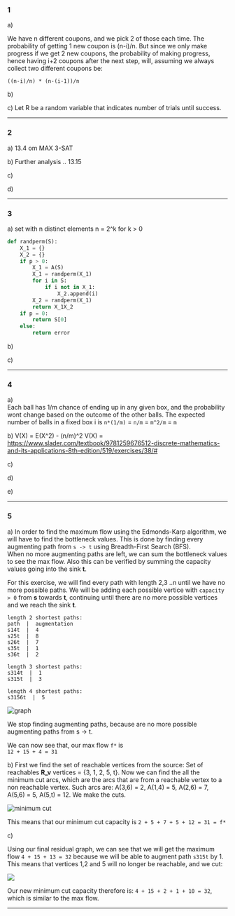 ### 1

a)

We have n different coupons, and we pick 2 of those each time. The probability of getting 1 new coupon is (n-i)/n. But since we only make progress if we get 2 new coupons, the probability of making progress, hence having i+2 coupons after the next step, will, assuming we always collect two different coupons be:

```((n-i)/n) * (n-(i-1))/n```


b)


c)
Let R be a random variable that indicates number of trials until success.


***


### 2

a)
13.4 om MAX 3-SAT


b)
Further analysis .. 13.15

c)


d)




***


### 3

a)
set with n distinct elements
n = 2^k for k > 0

```py
def randperm(S):
    X_1 = {}
    X_2 = {}
    if p > 0:
        X_1 = A(S)
        X_1 = randperm(X_1)
        for i in S:
            if i not in X_1:
                X_2.append(i)
        X_2 = randperm(X_1)
        return X_1X_2
    if p = 0:
        return S[0]
    else:
        return error
```


b)


c)



***


### 4

a)  
Each ball has 1/m chance of ending up in any given box, and the probability wont change based on the outcome of the other balls.
The expected number of balls in a fixed box i is
```n*(1/m)``` = ```n/m``` = ```m^2/m``` = ```m```



b)
V(X) = E(X^2) - (n/m)^2
V(X) =  
https://www.slader.com/textbook/9781259676512-discrete-mathematics-and-its-applications-8th-edition/519/exercises/38/#


c)


d)


e)



***


### 5

a)
In order to find the maximum flow using the Edmonds-Karp algorithm, we will have to find the bottleneck values. This is done by finding every augmenting path from ```s -> t``` using Breadth-First Search (BFS).  
When no more augmenting paths are left, we can sum the bottleneck values to see the max flow. Also this can be verified by summing the capacity values going into the sink **t**.

For this exercise, we will find every path with length 2,3 ..n until we have no more possible paths.
We will be adding each possible vertice with ```capacity > 0``` from **s** towards **t**, continuing until there are no more possible vertices and we reach the sink **t**.  
```
length 2 shortest paths:
path  |  augmentation
s14t  |  4  
s25t  |  8
s26t  |  7
s35t  |  1
s36t  |  2

length 3 shortest paths:
s314t  |  1
s315t  |  3

length 4 shortest paths:
s3156t  |  5
```

![graph](residualgraphs.png)

We stop finding augmenting paths, because are no more possible augmenting paths from s -> t.

We can now see that, our max flow ```f*``` is  
```12 + 15 + 4 = 31```



b)
First we find the set of reachable vertices from the source:
Set of reachables **R_v** vertices = {3, 1, 2, 5, t}.
Now we can find the all the minimum cut arcs, which are the arcs that are from a reachable vertex to a non reachable vertex. Such arcs are: A(3,6) = 2, A(1,4) = 5, A(2,6) = 7, A(5,6) = 5, A(5,t) = 12. We make the cuts.  

![minimum cut](minimumcut.png)

This means that our minimum cut capacity is
```2 + 5 + 7 + 5 + 12 = 31 = f*```

c)

Using our final residual graph, we can see that we will get the maximum flow ```4 + 15 + 13 = 32``` because we will be able to augment path ```s315t``` by 1. This means that vertices 1,2 and 5 will no longer be reachable, and we cut:

![](questionc.png)

Our new minimum cut capacity therefore is:
```4 + 15 + 2 + 1 + 10 = 32```, which is similar to the max flow.




***
